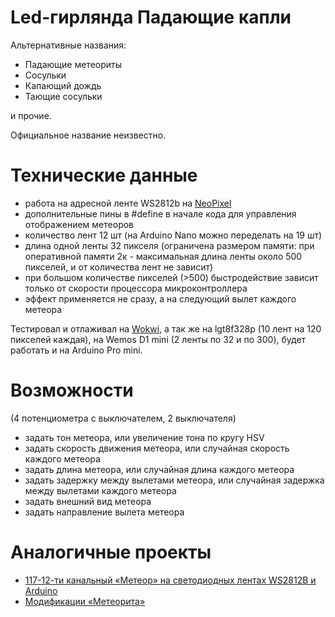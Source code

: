 # Led-гирлянда Падающие капли

Альтернативные названия:

* Падающие метеориты
* Сосульки
* Капающий дождь
* Тающие сосульки

и прочие.

Официальное название неизвестно.


# Технические данные

* работа на адресной ленте WS2812b на [NeoPixel](https://github.com/adafruit/Adafruit_NeoPixel)
* дополнительные пины в #define в начале кода для управления отображением метеоров
* количество лент 12 шт (на Arduino Nano можно переделать на 19 шт)
* длина одной ленты 32 пикселя (ограничена размером памяти: при оперативной памяти 2к - максимальная длина ленты около 500 пикселей, и от количества лент не зависит)
* при большом количестве пикселей (>500) быстродействие зависит только от скорости процессора микроконтроллера
* эффект применяется не сразу, а на следующий вылет каждого метеора

Тестировал и отлаживал на [Wokwi](https://wokwi.com/projects/392864539998877697), а так же на lgt8f328p (10 лент на 120 пикселей каждая), на Wemos D1 mini (2 ленты по 32 и по 300), будет работать и на Arduino Pro mini.


# Возможности

(4 потенциометра с выключателем, 2 выключателя)

* задать тон метеора, или увеличение тона по кругу HSV
* задать скорость движения метеора, или случайная скорость каждого метеора
* задать длина метеора, или случайная длина каждого метеора
* задать задержку между вылетами метеора, или случайная задержка между вылетами каждого метеора
* задать внешний вид метеора
* задать направление вылета метеора


# Аналогичные проекты

* [117-12-ти канальный «Метеор» на светодиодных лентах WS2812B и Arduino](http://www.getchip.net/posts/117-12-ti-kanalnyjj-meteor-na-svetodiodnykh-lentakh-ws2812b-arduino/)
* [Модификации «Метеорита»](http://www.forum.getchip.net/viewtopic.php?f=24&t=610)

